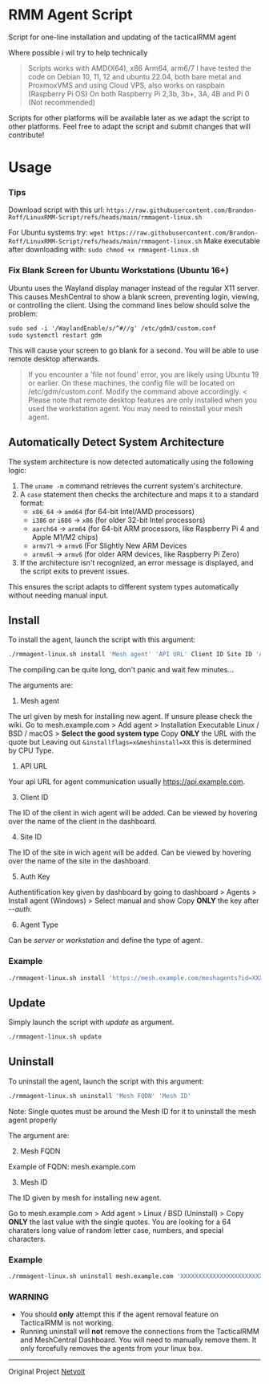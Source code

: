 # RMM Agent Script
Script for one-line installation and updating of the tacticalRMM agent

Where possible i wil try to help technically



> Scripts works with AMD(X64), x86 Arm64, arm6/7 I have tested the code on Debian 10, 11, 12 and ubuntu 22.04, both bare metal and ProxmoxVMS and using Cloud VPS, also works on raspbain (Raspberry Pi OS) On both Raspberry Pi 2,3b, 3b+, 3A, 4B and Pi 0 (Not recommended)


Scripts for other platforms will be available later as we adapt the script to other platforms.
Feel free to adapt the script and submit changes that will contribute!

# Usage

### Tips

Download script with this url: `https://raw.githubusercontent.com/Brandon-Roff/LinuxRMM-Script/refs/heads/main/rmmagent-linux.sh`

For Ubuntu systems try: `wget https://raw.githubusercontent.com/Brandon-Roff/LinuxRMM-Script/refs/heads/main/rmmagent-linux.sh` 
Make executable after downloading with: `sudo chmod +x rmmagent-linux.sh`

### Fix Blank Screen for Ubuntu Workstations (Ubuntu 16+)
Ubuntu uses the Wayland display manager instead of the regular X11 server. This causes MeshCentral to show a blank screen, preventing login, viewing, or controlling the client.
Using the command lines below should solve the problem:
```
sudo sed -i '/WaylandEnable/s/^#//g' /etc/gdm3/custom.conf
sudo systemctl restart gdm
```
This will cause your screen to go blank for a second. You will be able to use remote desktop afterwards.
> If you encounter a 'file not found' error, you are likely using Ubuntu 19 or earlier. On these machines, the config file will be located on /etc/gdm/custom.conf. Modify the command above accordingly. <
Please note that remote desktop features are only installed when you used the workstation agent. You may need to reinstall your mesh agent.


## Automatically Detect System Architecture  

The system architecture is now detected automatically using the following logic:  

1. The `uname -m` command retrieves the current system's architecture.  
2. A `case` statement then checks the architecture and maps it to a standard format:  
   - `x86_64` → `amd64` (for 64-bit Intel/AMD processors)  
   - `i386` or `i686` → `x86` (for older 32-bit Intel processors)  
   - `aarch64` → `arm64` (for 64-bit ARM processors, like Raspberry Pi 4 and Apple M1/M2 chips)  
   - `armv7l` → `armv6` (For Slightly New ARM Devices
   - `armv6l` → `armv6` (for older ARM devices, like Raspberry Pi Zero)  
3. If the architecture isn't recognized, an error message is displayed, and the script exits to prevent issues.  

This ensures the script adapts to different system types automatically without needing manual input.


## Install
To install the agent, launch the script with this argument:

```bash
./rmmagent-linux.sh install 'Mesh agent' 'API URL' Client ID Site ID 'Auth Key' 'Agent Type'
```
The compiling can be quite long, don't panic and wait few minutes... 

The arguments are:



1. Mesh agent

  The url given by mesh for installing new agent. If unsure please check the wiki.
  Go to mesh.example.com > Add agent > Installation Executable Linux / BSD / macOS > **Select the good system type**
  Copy **ONLY** the URL with the quote but Leaving out `&installflags=x&meshinstall=XX` this is determined by CPU Type.
  
1. API URL

  Your api URL for agent communication usually https://api.example.com.
  
3. Client ID

  The ID of the client in wich agent will be added.
  Can be viewed by hovering over the name of the client in the dashboard.
  
4. Site ID

  The ID of the site in wich agent will be added.
  Can be viewed by hovering over the name of the site in the dashboard.
  
5. Auth Key

  Authentification key given by dashboard by going to dashboard > Agents > Install agent (Windows) > Select manual and show
  Copy **ONLY** the key after *--auth*.
  
6. Agent Type

  Can be *server* or *workstation* and define the type of agent.
  
### Example
```bash
./rmmagent-linux.sh install 'https://mesh.example.com/meshagents?id=XXXXX' 'https://api.example.com' 3 1 'XXXXX' server
```

## Update

Simply launch the script with *update* as argument.

```bash
./rmmagent-linux.sh update
```

## Uninstall
To uninstall the agent, launch the script with this argument:

```bash
./rmmagent-linux.sh uninstall 'Mesh FQDN' 'Mesh ID'
```
Note: Single quotes must be around the Mesh ID for it to uninstall the mesh agent properly

The argument are:

2. Mesh FQDN

  Example of FQDN: mesh.example.com 

3. Mesh ID

  The ID given by mesh for installing new agent.

  Go to mesh.example.com > Add agent > Linux / BSD (Uninstall) > Copy **ONLY** the last value with the single quotes.
  You are looking for a 64 charaters long value of random letter case, numbers, and special characters.

### Example
```bash
./rmmagent-linux.sh uninstall mesh.example.com 'XXXXXXXXXXXXXXXXXXXXXXXXXXXXXXXXXXXXXXXXXXXXXXXXXXXXXXXXXXXXXXXX'
```

### WARNING
- You should **only** attempt this if the agent removal feature on TacticalRMM is not working.
- Running uninstall will **not** remove the connections from the TacticalRMM and MeshCentral Dashboard. You will need to manually remove them. It only forcefully removes the agents from your linux box.

---

Original Project [Netvolt](https://github.com/netvolt/LinuxRMM-Script)

